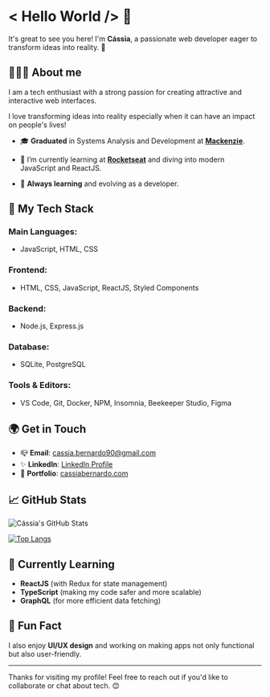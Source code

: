 # < Hello World /> 👋

It's great to see you here! I'm **Cássia**, a passionate web developer eager to transform ideas into reality. 🚀

## 👩🏻‍💻 About me

I am a tech enthusiast with a strong passion for creating attractive and interactive web interfaces.

I love transforming ideas into reality especially when it can have an impact on people's lives!

- 🎓 **Graduated** in Systems Analysis and Development at **[Mackenzie](https://mackenzie.br/)**.

- 🌱 I’m currently learning at **[Rocketseat](https://rocketseat.com.br/)** and diving into modern JavaScript and ReactJS.  

- 🚀 **Always learning** and evolving as a developer.


## 🔧 My Tech Stack

### Main Languages:
- JavaScript, HTML, CSS

### Frontend:
- HTML, CSS, JavaScript, ReactJS, Styled Components

### Backend:
- Node.js, Express.js

### Database:
- SQLite, PostgreSQL

### Tools & Editors:
- VS Code, Git, Docker, NPM, Insomnia, Beekeeper Studio, Figma


## 🌍 Get in Touch

- 📪 **Email**: [cassia.bernardo90@gmail.com](mailto:cassia.bernardo90@gmail.com)  
- ✨ **LinkedIn**: [LinkedIn Profile](https://www.linkedin.com/in/cassiabernardodev/)  
- 💜 **Portfolio**: [cassiabernardo.com](http://cassiabernardo.com)

  
## 📈 GitHub Stats

![Cássia's GitHub Stats](https://github-readme-stats.vercel.app/api?username=casbern&show_icons=true&theme=radical)

[![Top Langs](https://github-readme-stats.vercel.app/api/top-langs/?username=casbern&layout=compact&theme=vision-friendly-dark)](https://github.com/anuraghazra/github-readme-stats)

## 🌱 Currently Learning

- **ReactJS** (with Redux for state management)
- **TypeScript** (making my code safer and more scalable)
- **GraphQL** (for more efficient data fetching)

## 🌟 Fun Fact
I also enjoy **UI/UX design** and working on making apps not only functional but also user-friendly. 

---

Thanks for visiting my profile! Feel free to reach out if you'd like to collaborate or chat about tech. 😊




